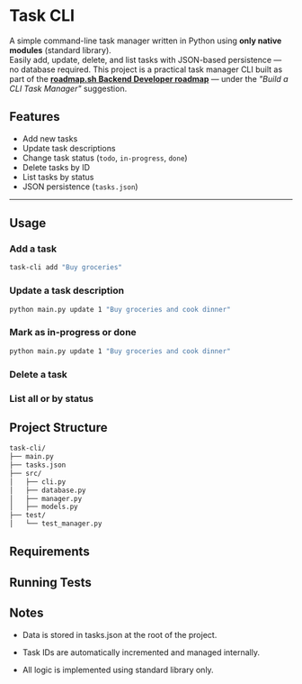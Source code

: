 # Task CLI

A simple command-line task manager written in Python using **only native modules** (standard library).  
Easily add, update, delete, and list tasks with JSON-based persistence — no database required.
This project is a practical task manager CLI built as part of the **[roadmap.sh Backend Developer roadmap](https://roadmap.sh/backend)** — under the *"Build a CLI Task Manager"* suggestion.


## Features

- Add new tasks
- Update task descriptions
- Change task status (`todo`, `in-progress`, `done`)
- Delete tasks by ID
- List tasks by status
- JSON persistence (`tasks.json`)

---

## Usage

### Add a task

```bash
task-cli add "Buy groceries"
```

### Update a task description

```bash
python main.py update 1 "Buy groceries and cook dinner"
```

### Mark as in-progress or done

```bash
python main.py update 1 "Buy groceries and cook dinner"
```


### Delete a task

### List all or by status

## Project Structure

```bash
task-cli/
├── main.py
├── tasks.json
├── src/
│   ├── cli.py
│   ├── database.py
│   ├── manager.py
│   ├── models.py
├── test/
│   └── test_manager.py
```

## Requirements

## Running Tests


## Notes

- Data is stored in tasks.json at the root of the project.

- Task IDs are automatically incremented and managed internally.

- All logic is implemented using standard library only.